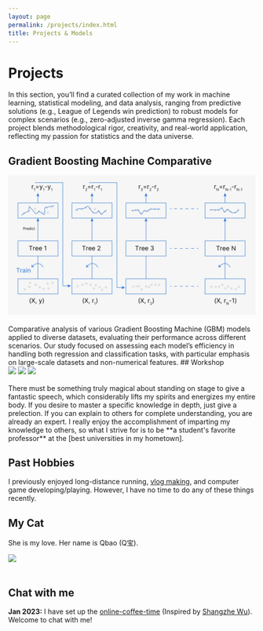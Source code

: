 ```yaml
---
layout: page
permalink: /projects/index.html
title: Projects & Models
---
```


# Projects

In this section, you’ll find a curated collection of my work in machine learning, statistical modeling, and data analysis, ranging from predictive solutions (e.g., League of Legends win prediction) to robust models for complex scenarios (e.g., zero-adjusted inverse gamma regression). Each project blends methodological rigor, creativity, and real-world application, reflecting my passion for statistics and the data universe.



## Gradient Boosting Machine Comparative

<div class="third">
<img src="/images/gradientt.png">
</div>
<br>Comparative analysis of various Gradient Boosting Machine (GBM) models applied to diverse datasets, evaluating their performance across different scenarios. Our study focused on assessing each model’s efficiency in handling both regression and classification tasks, with particular emphasis on large-scale datasets and non-numerical features.
## Workshop

<div class="third">
<img src="/images/prelection1.JPG">
<img src="/images/speech1.JPG">
<img src="/images/speech3.JPG">
</div>
<br>There must be something truly magical about standing on stage to give a fantastic speech, which considerably lifts my spirits and energizes my entire body. If you desire to master a specific knowledge in depth, just give a prelection. If you can explain to others for complete understanding, you are already an expert. I really enjoy the accomplishment of imparting my knowledge to others, so what I strive for is to be **a student's favorite professor** at the [best universities in my hometown].

[best universities in my hometown]:https://www.fzu.edu.cn/


## Past Hobbies

I previously enjoyed long-distance running, [vlog making](https://space.bilibili.com/594030035), and computer game developing/playing. However, I have no time to do any of these things recently.

## My Cat

She is my love. Her name is Qbao (Q宝).

<div>
<img src="/images/cat.JPG">
</div>
<br>

## Chat with me

**Jan 2023:** I have set up the [online-coffee-time](https://calendly.com/lancecai/meet-with-lance) (Inspired by [Shangzhe Wu](https://elliottwu.com/)). Welcome to chat with me!

<!-- Calendly inline widget begin -->

<div class="calendly-inline-widget" data-url="https://calendly.com/lancecai/meet-with-lance" style="min-width:320px;height:630px;"></div>
<script type="text/javascript" src="https://assets.calendly.com/assets/external/widget.js" async></script>
<!-- Calendly inline widget end -->

